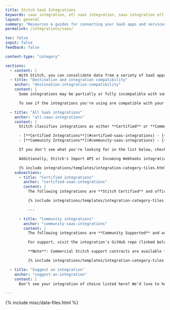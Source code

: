 ```yaml
---
title: Stitch SaaS Integrations
keywords: saas integration, etl saas integration, saas integration etl, app etl, cloud app etl
layout: general
summary: "Resources & guides for connecting your SaaS apps and services to Stitch. Setup instructions, replication info, and schema details for each of Stitch's SaaS integrations."
permalink: /integrations/saas/

toc: false
input: false
feedback: false

content-type: "category"

sections:
  - content: |
      With Stitch, you can consolidate data from a variety of SaaS apps and services into a [single destination]({{ site.baseurl }}/destinations).
  - title: "Destination and integration compatibility"
    anchor: "destination-integration-compatibility"
    content: |
      Some integrations may be partially or fully incompatible with some of the destinations offered by Stitch. For example: some destinations don’t support storing multiple data types in the same column. If a SaaS integration sends over a column with mixed data types, [some destinations may reject the data]({{ link.destinations.storage.rejected-records | prepend: site.baseurl }}).

      To see if the integrations you're using are compatible with your destination, check out the [Destination and Integration Compatibility Guide]({{ link.destinations.overviews.compatibility | prepend: site.baseurl }}).

  - title: "All SaaS integrations"
    anchor: "all-saas-integrations"
    content: |
      Stitch classifies integrations as either **Certified** or **Community**:

      - [**Certified Integrations**](#certified-saas-integrations) - {{ site.data.tooltips.certified-integration }}
      - [**Community Integrations**](#community-saas-integrations) - {{ site.data.tooltips.community-integration }}

      If you don't see what you're looking for in the list below, check out the Singer project. A simple, composable, open-source ETL standard, Singer allows you to extract data from any source. Check out the [Roadmap]({{ site.singer-roadmap }}){:target} or [GitHub repo]({{ site.singer-github }}){:target="new"} to see what's currently being worked on.

      Additionally, Stitch's Import API or Incoming Webhooks integrations can be used to extract data from sources that don't currently have a native integration.

      {% include integrations/templates/integration-category-tiles.html type="where-is-integration" which-integrations="all" %}
    subsections:
      - title: "Certified integrations"
        anchor: "certified-saas-integrations"
        content: |
          The following integrations are **Stitch Certified** and officially supported by the Stitch team. {{ site.data.tooltips.certified-integration }}

          {% include integrations/templates/integration-category-tiles.html type="saas" which-integrations="certified" %}

          ---

      - title: "Community integrations"
        anchor: "community-saas-integrations"
        content: |
          The following integrations are **Community Supported** and are maintained by the [Singer community]({{ site.singer }}){:target="new"}. {{ site.data.tooltips.community-integration }}

          For support, visit the integration's GitHub repo (linked below) or [join the Singer Slack]({{ site.singer-slack }}){:target="new"}.

          **Note**: Commercial Stitch support contracts are available for all Community integrations. For more info, contact the [Stitch Sales team]({{ site.sales }}){:target="new"}.

          {% include integrations/templates/integration-category-tiles.html type="saas" which-integrations="community" %}

  - title: "Suggest an integration"
    anchor: "suggest-an-integration"
    content: |
      Don’t see your integration of choice listed here? We’d love to hear from you! [Reach out to us](mailto:{{ site.support }}) with your suggestion.

---
```

{% include misc/data-files.html %}

